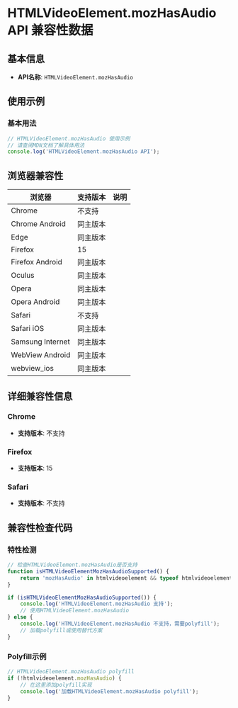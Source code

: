 # HTMLVideoElement.mozHasAudio API 兼容性数据

## 基本信息

- **API名称**: `HTMLVideoElement.mozHasAudio`

## 使用示例

### 基本用法

```javascript
// HTMLVideoElement.mozHasAudio 使用示例
// 请查阅MDN文档了解具体用法
console.log('HTMLVideoElement.mozHasAudio API');
```

## 浏览器兼容性

| 浏览器 | 支持版本 | 说明 |
|--------|----------|------|
| Chrome | 不支持 |  |
| Chrome Android | 同主版本 |  |
| Edge | 同主版本 |  |
| Firefox | 15 |  |
| Firefox Android | 同主版本 |  |
| Oculus | 同主版本 |  |
| Opera | 同主版本 |  |
| Opera Android | 同主版本 |  |
| Safari | 不支持 |  |
| Safari iOS | 同主版本 |  |
| Samsung Internet | 同主版本 |  |
| WebView Android | 同主版本 |  |
| webview_ios | 同主版本 |  |

## 详细兼容性信息

### Chrome

- **支持版本**: 不支持

### Firefox

- **支持版本**: 15

### Safari

- **支持版本**: 不支持

## 兼容性检查代码

### 特性检测

```javascript
// 检查HTMLVideoElement.mozHasAudio是否支持
function isHTMLVideoElementMozHasAudioSupported() {
    return 'mozHasAudio' in htmlvideoelement && typeof htmlvideoelement.mozHasAudio === 'function';
}

if (isHTMLVideoElementMozHasAudioSupported()) {
    console.log('HTMLVideoElement.mozHasAudio 支持');
    // 使用HTMLVideoElement.mozHasAudio
} else {
    console.log('HTMLVideoElement.mozHasAudio 不支持，需要polyfill');
    // 加载polyfill或使用替代方案
}
```

### Polyfill示例

```javascript
// HTMLVideoElement.mozHasAudio polyfill
if (!htmlvideoelement.mozHasAudio) {
    // 在这里添加polyfill实现
    console.log('加载HTMLVideoElement.mozHasAudio polyfill');
}
```

